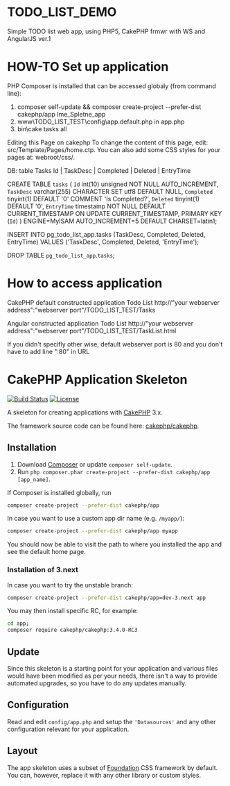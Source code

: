 # TODO_LIST_DEMO
Simple TODO list web app, using PHP5, CakePHP frmwr with WS and AngularJS ver.1

# HOW-TO Set up application
PHP Composer is installed that can be accessed globaly (from command line):
1. composer self-update && composer create-project --prefer-dist cakephp/app Ime_Spletne_app
2. www\TODO_LIST_TEST\config\app.default.php in app.php
3. bin\cake tasks all

Editing this Page on cakephp
To change the content of this page, edit: src/Template/Pages/home.ctp.
You can also add some CSS styles for your pages at: webroot/css/.

DB: table Tasks
Id | TaskDesc | Completed | Deleted | EntryTime

CREATE TABLE `tasks` (
  `Id` int(10) unsigned NOT NULL AUTO_INCREMENT,
  `TaskDesc` varchar(255) CHARACTER SET utf8 DEFAULT NULL,
  `Completed` tinyint(1) DEFAULT '0' COMMENT 'Is Completed?',
  `Deleted` tinyint(1) DEFAULT '0',
  `EntryTime` timestamp NOT NULL DEFAULT CURRENT_TIMESTAMP ON UPDATE CURRENT_TIMESTAMP,
  PRIMARY KEY (`Id`)
) ENGINE=MyISAM AUTO_INCREMENT=5 DEFAULT CHARSET=latin1;

INSERT INTO pg_todo_list_app.tasks
(TaskDesc, Completed, Deleted, EntryTime)
VALUES ('TaskDesc', Completed, Deleted, 'EntryTime');

DROP TABLE `pg_todo_list_app`.`tasks`;

# How to access application

CakePHP default constructed application Todo List
http://"your webserver address":"webserver port"/TODO_LIST_TEST/Tasks

Angular constructed application Todo List
http://"your webserver address":"webserver port"/TODO_LIST_TEST/TaskList.html

If you didn't specifly other wise, default webserver port is 80 and you don't have to add line ":80" in URL

# CakePHP Application Skeleton

[![Build Status](https://img.shields.io/travis/cakephp/app/master.svg?style=flat-square)](https://travis-ci.org/cakephp/app)
[![License](https://img.shields.io/packagist/l/cakephp/app.svg?style=flat-square)](https://packagist.org/packages/cakephp/app)

A skeleton for creating applications with [CakePHP](http://cakephp.org) 3.x.

The framework source code can be found here: [cakephp/cakephp](https://github.com/cakephp/cakephp).

## Installation

1. Download [Composer](http://getcomposer.org/doc/00-intro.md) or update `composer self-update`.
2. Run `php composer.phar create-project --prefer-dist cakephp/app [app_name]`.

If Composer is installed globally, run

```bash
composer create-project --prefer-dist cakephp/app
```

In case you want to use a custom app dir name (e.g. `/myapp/`):

```bash
composer create-project --prefer-dist cakephp/app myapp
```

You should now be able to visit the path to where you installed the app and see the default home page.

### Installation of 3.next

In case you want to try the unstable branch:

```bash
composer create-project --prefer-dist cakephp/app=dev-3.next app
```

You may then install specific RC, for example:

```bash
cd app;
composer require cakephp/cakephp:3.4.0-RC3
```

## Update

Since this skeleton is a starting point for your application and various files would have been modified as per your needs, there isn't a way to provide automated upgrades, so you have to do any updates manually.

## Configuration

Read and edit `config/app.php` and setup the `'Datasources'` and any other
configuration relevant for your application.

## Layout
The app skeleton uses a subset of [Foundation](http://foundation.zurb.com/) CSS framework by default. You can, however, replace it with any other library or custom styles.
